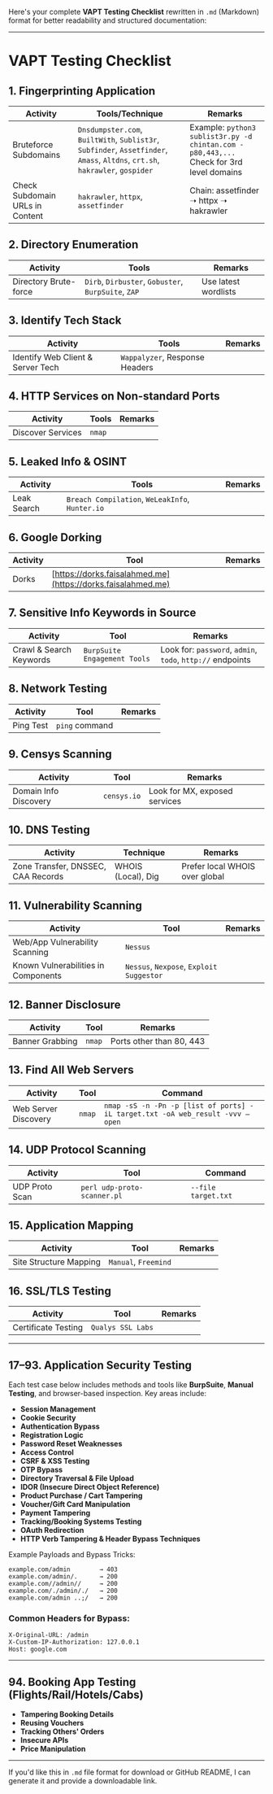 

Here's your complete **VAPT Testing Checklist** rewritten in `.md` (Markdown) format for better readability and structured documentation:

---

# VAPT Testing Checklist

## 1. Fingerprinting Application

|Activity|Tools/Technique|Remarks|
|---|---|---|
|Bruteforce Subdomains|`Dnsdumpster.com`, `BuiltWith`, `Sublist3r`, `Subfinder`, `Assetfinder`, `Amass`, `Altdns`, `crt.sh`, `hakrawler`, `gospider`|Example: `python3 sublist3r.py -d chintan.com -p80,443,...`  <br>Check for 3rd level domains|
|Check Subdomain URLs in Content|`hakrawler`, `httpx`, `assetfinder`|Chain: assetfinder ➝ httpx ➝ hakrawler|

## 2. Directory Enumeration

|Activity|Tools|Remarks|
|---|---|---|
|Directory Brute-force|`Dirb`, `Dirbuster`, `Gobuster`, `BurpSuite`, `ZAP`|Use latest wordlists|

## 3. Identify Tech Stack

|Activity|Tools|Remarks|
|---|---|---|
|Identify Web Client & Server Tech|`Wappalyzer`, Response Headers||

## 4. HTTP Services on Non-standard Ports

|Activity|Tools|Remarks|
|---|---|---|
|Discover Services|`nmap`||

## 5. Leaked Info & OSINT

|Activity|Tools|Remarks|
|---|---|---|
|Leak Search|`Breach Compilation`, `WeLeakInfo`, `Hunter.io`||

## 6. Google Dorking

|Activity|Tool|Remarks|
|---|---|---|
|Dorks|[https://dorks.faisalahmed.me](https://dorks.faisalahmed.me)||

## 7. Sensitive Info Keywords in Source

|Activity|Tool|Remarks|
|---|---|---|
|Crawl & Search Keywords|`BurpSuite Engagement Tools`|Look for: `password`, `admin`, `todo`, `http://` endpoints|

## 8. Network Testing

|Activity|Tool|Remarks|
|---|---|---|
|Ping Test|`ping` command||

## 9. Censys Scanning

|Activity|Tool|Remarks|
|---|---|---|
|Domain Info Discovery|`censys.io`|Look for MX, exposed services|

## 10. DNS Testing

|Activity|Technique|Remarks|
|---|---|---|
|Zone Transfer, DNSSEC, CAA Records|WHOIS (Local), Dig|Prefer local WHOIS over global|

## 11. Vulnerability Scanning

|Activity|Tool|Remarks|
|---|---|---|
|Web/App Vulnerability Scanning|`Nessus`||
|Known Vulnerabilities in Components|`Nessus`, `Nexpose`, `Exploit Suggestor`||

## 12. Banner Disclosure

|Activity|Tool|Remarks|
|---|---|---|
|Banner Grabbing|`nmap`|Ports other than 80, 443|

## 13. Find All Web Servers

|Activity|Tool|Command|
|---|---|---|
|Web Server Discovery|`nmap`|`nmap -sS -n -Pn -p [list of ports] -iL target.txt -oA web_result -vvv –open`|

## 14. UDP Protocol Scanning

|Activity|Tool|Command|
|---|---|---|
|UDP Proto Scan|`perl udp-proto-scanner.pl`|`--file target.txt`|

## 15. Application Mapping

|Activity|Tool|Remarks|
|---|---|---|
|Site Structure Mapping|`Manual`, `Freemind`||

## 16. SSL/TLS Testing

|Activity|Tool|Remarks|
|---|---|---|
|Certificate Testing|`Qualys SSL Labs`||

---

## 17–93. Application Security Testing

Each test case below includes methods and tools like **BurpSuite**, **Manual Testing**, and browser-based inspection. Key areas include:

- **Session Management**
- **Cookie Security**
- **Authentication Bypass**
- **Registration Logic**
- **Password Reset Weaknesses**
- **Access Control**
- **CSRF & XSS Testing**
- **OTP Bypass**
- **Directory Traversal & File Upload**
- **IDOR (Insecure Direct Object Reference)**
- **Product Purchase / Cart Tampering**
- **Voucher/Gift Card Manipulation**
- **Payment Tampering**
- **Tracking/Booking Systems Testing**
- **OAuth Redirection**
- **HTTP Verb Tampering & Header Bypass Techniques**

Example Payloads and Bypass Tricks:

```
example.com/admin        → 403
example.com/admin/.      → 200
example.com//admin//     → 200
example.com/./admin/./   → 200
example.com/admin ..;/   → 200
```

### Common Headers for Bypass:

```
X-Original-URL: /admin
X-Custom-IP-Authorization: 127.0.0.1
Host: google.com
```

---

## 94. Booking App Testing (Flights/Rail/Hotels/Cabs)

- **Tampering Booking Details**
- **Reusing Vouchers**
- **Tracking Others' Orders**
- **Insecure APIs**
- **Price Manipulation**

---

If you'd like this in `.md` file format for download or GitHub README, I can generate it and provide a downloadable link.
